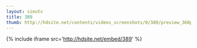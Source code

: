 ```yaml
---
layout: sieutv
title: 389
thumb: http://hdsite.net/contents/videos_screenshots/0/389/preview_360p.mp4.jpg
---
```

{% include iframe src='http://hdsite.net/embed/389' %}
 
